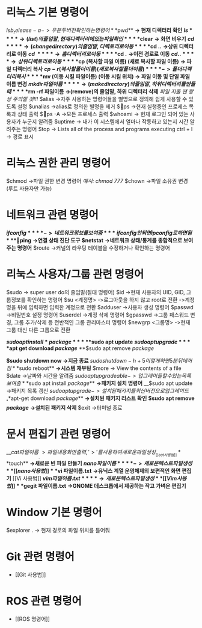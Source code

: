 # 리눅스 기본 명령어
$lsb_release -a
->우분투 버전 확인하는 명령어
**$pwd**
**→ 현재 디렉터리 확인**
**$ls**
**→(list)의 줄임말, 현재 디렉터리에 있는 파일 확인**
**$clear**
**→ 화면 비우기**
**$cd**
**→(change directory)의 줄임말, 디렉토리로 이동**
**$cd ..**
**→상위 디렉터리로 이동**
**$cd ~**
**→홈 디렉터리로 이동**
**$cd .**
**→이전 경로로 이동**
**$cd ..**
**→상위 디렉토리로 이동**
**$cp (복사할 파일 이름) (새로 복사할 파일 이름)**
**-> 파일 디렉터리 복사**
**$cp -r (복사할 폴더 이름) (새로 복사할 폴더 이름)**
**-> 폴더 디렉터리 복사**
**$mv (이동 시킬 파일이름) (이동 시킬 위치)
-> 파일 이동 및 단일 파일 이름 변경**
**$mkdir 파일이름**
**→(make directory)의 줄임말, 하위 디렉터리를 만들 때**
**$rm -rf 파일이름** 
**→(remove)의 줄임말, 하위 디렉터리 삭제**
*파일 지울 땐 항상 주의할 것!!!*
$alias
->자주 사용하는 명령어들을 별명으로 정의해 쉽게 사용할 수 있도록 설정
$unalias
->alias로 정의한 별명을  제거
$ps
->현재 실행중인 프로세스 목록과 상태 출력
$ps -A
->모든 프로세스 출력
$whoami
-> 현재 로그인 되어 있는 사용자가 누군지 알려줌
$uptime
-> 내가 이 시스템에서 얼마나 작동하고 있는지 시간 알려주는 명령어
$top
-> Lists all of the process and programs executing
ctrl + l
→ 경로 표시

# 리눅스 권한 관리 명령어
$chmod
->파일 권한 변경 명령어
*예시: chmod 777*
$chown
->파일 소유권 변경 (루트 사용자만 가능)
# 네트워크 관련 명령어
**$ifconfig**
**->네트워크 정보를 보여줌**
*ifconfig 안되면 ipconfig로 하면됨*
**$ping**
**->연결 상태 진단 도구**
**$netstat**
**->네트워크 상태/통계를 종합적으로 보여주는 명령어**
$route
->커널의 라우팅 테이블을 수정하거나 확인하는 명령어

# 리눅스 사용자/그룹 관련 명령어
$sudo
-> super user do의 줄임말(절대 명령어)
$id
->현재 사용자의 UID, GID, 그룹정보를 확인하는 명령어
$su <계정명>
->로그아웃을 하지 않고 root로 전환
->계정명을 뒤에 입력하면 입력한 계정으로 전환
$adduser
->사용자 생성 명령어
$passwd
->비밀번호 설정 명령어
$userdel
->계정 삭제 명령어
$gpasswd
->그룹 패스워드 변경, 그룹 추가/삭제 등 전반적인 그룹 관리마스터 명령어
$newgrp <그룹명>
->현재 그룹 대신 다른 그룹으로 전환

**$sudo apt install *package***
**$sudo apt update**
**$sudo apt upgrade**
**$apt get download *package***
**$sudo apt remove *package*

**$sudo shutdown now**
**->지금 종료**
$sudo shutdown -h +5
이렇게 하면 5분 뒤에 꺼짐
**$sudo reboot**
**->시스템 재부팅**
$more
-> View the contents of a file
$date
->날짜와 시간을 알려줌
$sudo apt upgradeable
-> 업그레이들 할 수 있는 목록 보여줌
**$sudo apt install *package***
**->패키지 설치 명령어**
__$sudo apt update
->패키지 목록 갱신
$sudo apt upgrade
->설치된 패키지를 최신 버전으로 업그레이드__
**$apt-get download *package***
**->설치된 패키지 리스트 확인**
**$sudo apt remove *package***
**->설치된 패키지 삭제**
$exit
→터미널 종료

# 문서 편집기 관련 명령어
__$cat 파일이름__
__->파일 내용 화면 출력, '>'를 사용하여 새로운 파일 생성__ 
[[cat 사용법]]
**$touch**
**->새로운 빈 파일 만들기**
**$nano 파일이름**
**-> 새로운 텍스트 파일 생성**
[[nano 사용법]]
**$vi 파일이름.txt**
**→유닉스 계열 운영체제의 보편적인 화면 편집기**
[[Vi 사용법]]
**$vim 파일이름.txt**
**→새로운 텍스트 파일 생성**
[[Vim 사용법]]
**$gegit 파일이름.txt**
**→GNOME 데스크톱에서 제공하는 작고 가벼운 편집기**

# Window 기본 명령어
$explorer .
→ 현재 경로의 파일 위치를 틀어줘

# Git 관련 명령어
- [[Git 사용법]]

# ROS 관련 명령어
- [[ROS 명령어]]

